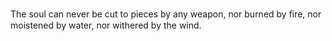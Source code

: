 The soul can never be cut to pieces by any weapon, nor burned by ﬁre, nor moistened by water, nor withered by the wind.